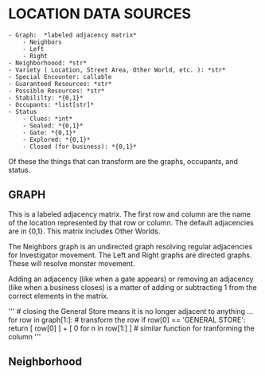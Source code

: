 
# LOCATION DATA SOURCES

    - Graph:  *labeled adjacency matrix*
        - Neighbors
        - Left
        - Right
    - Neighborhoood: *str*
    - Variety ( Location, Street Area, Other World, etc. ): *str*
    - Special Encounter: callable 
    - Guaranteed Resources: *str*
    - Possible Resources: *str*
    - Stabililty: *{0,1}*
    - Occupants: *list[str]*
    - Status
        - Clues: *int*
        - Sealed: *{0,1}*
        - Gate: *{0,1}*
        - Explored: *{0,1}*
        - Closed (for business): *{0,1}*

Of these the things that can transform are the graphs, occupants, and status.

## GRAPH

This is a labeled adjacency matrix. The first row and column are the name of the location represented 
    by that row or column. The default adjacencies are in {0,1}. This matrix includes Other Worlds.

The Neighbors graph is an undirected graph resolving regular adjacencies for Investigator movement. 
    The Left and Right graphs are directed graphs. These will resolve monster movement.

Adding an adjacency (like when a gate appears) or removing an adjacency (like when a business closes)
    is a matter of adding or subtracting 1 from the correct elements in the matrix. 

'''
    # closing the General Store means it is no longer adjacent to anything
    ...
    for row in graph[1:]:
        # transform the row
        if row[0] == 'GENERAL STORE':
            return [ row[0] ] + [ 0 for n in row[1:] ]
    # similar function for tranforming the column
'''

## Neighborhood
